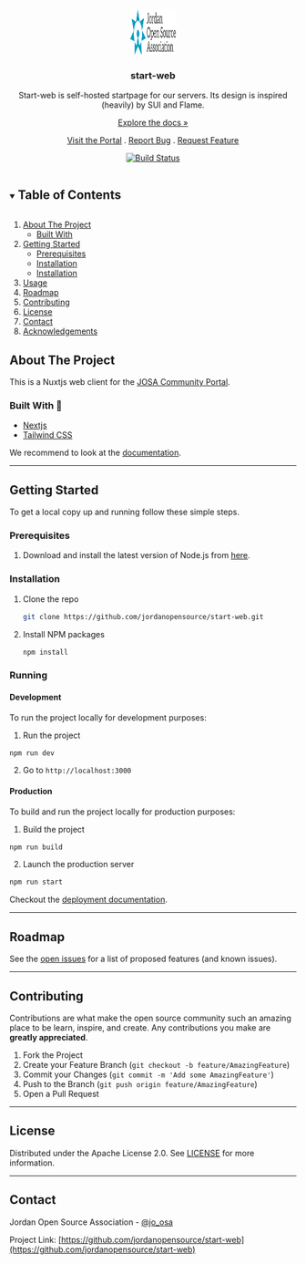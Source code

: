 <!-- PROJECT LOGO -->
<div align="center">
<a href="https://github.com/jordanopensource/start-web">
  <img src=".github/images/logo.svg" alt="Logo" width="80" height="80">
</a>


### start-web

Start-web is self-hosted startpage for our servers. Its design is inspired (heavily) by SUI and Flame.

[Explore the docs »](https://github.com/jordanopensource/start-web)

[Visit the Portal]()
.
[Report Bug](https://github.com/jordanopensource/start-web/issues)
.
[Request Feature](https://github.com/jordanopensource/start-web/issues)

[![Build Status](https://builds.josa.dev/api/badges/jordanopensource/start-web/status.svg)](https://builds.josa.dev/jordanopensource/start-web)

</div>

<!-- TABLE OF CONTENTS -->
<details open="open">
  <summary><h2 style="display: inline-block">Table of Contents</h2></summary>
  <ol>
    <li>
      <a href="#about-the-project">About The Project</a>
      <ul>
        <li><a href="#built-with">Built With</a></li>
      </ul>
    </li>
    <li>
      <a href="#getting-started">Getting Started</a>
      <ul>
        <li><a href="#prerequisites">Prerequisites</a></li>
        <li><a href="#installation">Installation</a></li>
        <li><a href="#running">Installation</a></li>
      </ul>
    </li>
    <li><a href="#usage">Usage</a></li>
    <li><a href="#roadmap">Roadmap</a></li>
    <li><a href="#contributing">Contributing</a></li>
    <li><a href="#license">License</a></li>
    <li><a href="#contact">Contact</a></li>
    <li><a href="#acknowledgements">Acknowledgements</a></li>
  </ol>
</details>

<!-- ABOUT THE PROJECT -->
## About The Project

This is a Nuxtjs web client for the [JOSA Community Portal]().

### Built With 🤖

* [Nextjs](https://nextjs.org/)
* [Tailwind CSS](https://tailwindcss.com/)

We recommend to look at the [documentation](https://nextjs.org/docs/getting-started).

___

<!-- GETTING STARTED -->
## Getting Started

To get a local copy up and running follow these simple steps.

### Prerequisites

1. Download and install the latest version of Node.js from [here](https://nodejs.org/en/download/).

### Installation

1. Clone the repo

   ```sh
   git clone https://github.com/jordanopensource/start-web.git
   ```

2. Install NPM packages

   ```sh
   npm install
   ```

### Running

#### Development

To run the project locally for development purposes:

1. Run the project

```sh
npm run dev
```

2. Go to `http://localhost:3000`

#### Production

To build and run the project locally for production purposes:

1. Build the project

```sh
npm run build
```

2. Launch the production server

```sh
npm run start
```

Checkout the [deployment documentation](https://v3.nuxtjs.org/docs/deployment).

___

<!-- ROADMAP -->
## Roadmap

See the [open issues](https://github.com/jordanopensource/portal-web/issues) for a list of proposed features (and known issues).

___

<!-- CONTRIBUTING -->
## Contributing

Contributions are what make the open source community such an amazing place to be learn, inspire, and create. Any contributions you make are **greatly appreciated**.

1. Fork the Project
2. Create your Feature Branch (`git checkout -b feature/AmazingFeature`)
3. Commit your Changes (`git commit -m 'Add some AmazingFeature'`)
4. Push to the Branch (`git push origin feature/AmazingFeature`)
5. Open a Pull Request

___

<!-- LICENSE -->
## License

Distributed under the Apache License 2.0. See [LICENSE](LICENSE) for more information.

___

<!-- CONTACT -->
## Contact

Jordan Open Source Association - [@jo_osa](https://twitter.com/@jo_osa)

Project Link: [https://github.com/jordanopensource/start-web](https://github.com/jordanopensource/start-web)
